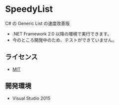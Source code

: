 # SpeedyList
C# の Generic List の速度改善版

- .NET Framework 2.0 以降の環境で実行できます。
- 今のところ開発中のため、テストができていません。

## ライセンス
- [MIT](LICENSE)

## 開発環境

- Visual Studio 2015
